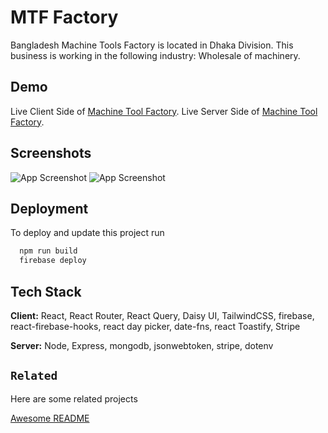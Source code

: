 
# MTF Factory

Bangladesh Machine Tools Factory is located in Dhaka Division. This business is working in the following industry: Wholesale of machinery.


## Demo

Live Client Side of [Machine Tool Factory](https://machine-tools-factory.web.app/).
Live Server Side of [Machine Tool Factory](https://mtf-server.onrender.com/).


## Screenshots

![App Screenshot](https://i.ibb.co/0VrC6Zy/image.png)
![App Screenshot](https://i.ibb.co/RjwgzYQ/image.png)


## Deployment

To deploy and update this project run

```bash
  npm run build
  firebase deploy
```


## Tech Stack

**Client:** React, React Router, React Query, Daisy UI, TailwindCSS,
firebase, react-firebase-hooks, react day picker, date-fns,
react Toastify, Stripe

**Server:** Node, Express, mongodb, jsonwebtoken, stripe, dotenv


## `Related`

Here are some related projects

[Awesome README](https://github.com/matiassingers/awesome-readme)



